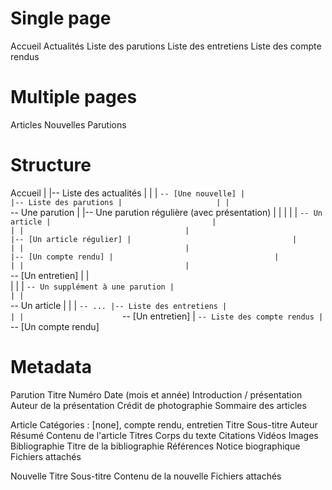 # Single page
Accueil
Actualités
Liste des parutions
Liste des entretiens
Liste des compte rendus

# Multiple pages
Articles
Nouvelles
Parutions

# Structure
Accueil
      |
      |-- Liste des actualités
      |                      |
      |                      `-- [Une nouvelle]
      |                                      
      |-- Liste des parutions
      |                     |
      |                     `-- Une parution
      |                                    |-- Une parution régulière (avec présentation)
      |                                    |                        |
      |                                    |                        `-- Un article
      |                                    |                                     |
      |                                    |                                     |-- [Un article régulier]
      |                                    |                                     |
      |                                    |                                     |-- [Un compte rendu]
      |                                    |                                     |
      |                                    |                                     `-- [Un entretien]
      |                                    |                        
      |                                    |
      |                                    `-- Un supplément à une parution
      |                                                                   |
      |                                                                   `-- Un article
      |                                                                                |
      |                                                                                 `-- ...
      |-- Liste des entretiens
      |                      |
      |                      `-- [Un entretien]
      |
      `-- Liste des compte rendus
                                |
                                `-- [Un compte rendu]



# Metadata
Parution
  Titre
  Numéro
  Date (mois et année)
  Introduction / présentation
  Auteur de la présentation
  Crédit de photographie
  Sommaire des articles

Article
  Catégories : [none], compte rendu, entretien
  Titre
  Sous-titre
  Auteur
  Résumé
  Contenu de l'article
    Titres
    Corps du texte
    Citations
    Vidéos
    Images
    Bibliographie
      Titre de la bibliographie
    Références
    Notice biographique
    Fichiers attachés

Nouvelle
  Titre
  Sous-titre
  Contenu de la nouvelle
  Fichiers attachés
